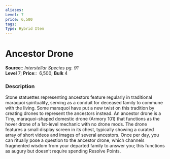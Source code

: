 ```yaml
---
aliases: 
Level: 7
price: 6,500
tags: 
Type: Hybrid Item
---
```


# Ancestor Drone

**Source**:: _Interstellar Species pg. 91_  
**Level** 7;
**Price**::  6,500; **Bulk** 4

### Description

Stone statuettes representing ancestors feature regularly in traditional maraquoi spirituality, serving as a conduit for deceased family to commune with the living. Some maraquoi have put a new twist on this tradition by creating drones to represent the ancestors instead. An ancestor drone is a Tiny, maraquoi-shaped domestic drone (Armory 101) that functions as the hover drone of a 1st-level mechanic with no drone mods. The drone features a small display screen in its chest, typically showing a curated array of short videos and images of several ancestors. Once per day, you can ritually pose a question to the ancestor drone, which channels fragmented wisdom from your departed family to answer you; this functions as augury but doesn’t require spending Resolve Points.
